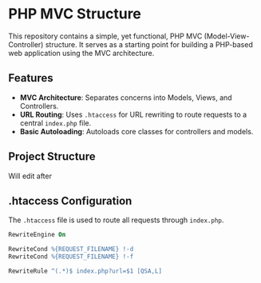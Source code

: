 # PHP MVC Structure

This repository contains a simple, yet functional, PHP MVC (Model-View-Controller) structure. It serves as a starting point for building a PHP-based web application using the MVC architecture. 

## Features

- **MVC Architecture**: Separates concerns into Models, Views, and Controllers.
- **URL Routing**: Uses `.htaccess` for URL rewriting to route requests to a central `index.php` file.
- **Basic Autoloading**: Autoloads core classes for controllers and models.

## Project Structure
Will edit after

## .htaccess Configuration

The `.htaccess` file is used to route all requests through `index.php`. 

```apache
RewriteEngine On

RewriteCond %{REQUEST_FILENAME} !-d
RewriteCond %{REQUEST_FILENAME} !-f

RewriteRule ^(.*)$ index.php?url=$1 [QSA,L]

